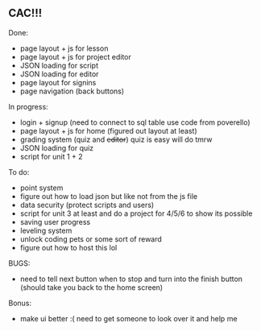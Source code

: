 ## CAC!!!

Done:
- page layout + js for lesson
- page layout + js for project editor
- JSON loading for script
- JSON loading for editor
- page layout for signins
- page navigation (back buttons)


In progress:
- login + signup (need to connect to sql table use code from poverello)
- page layout + js for home (figured out layout at least)
- grading system (quiz and ~~editor~~) quiz is easy will do tmrw
- JSON loading for quiz
- script for unit 1 + 2


To do:
- point system
- figure out how to load json but like not from the js file
- data security (protect scripts and users)
- script for unit 3 at least and do a project for 4/5/6 to show its possible
- saving user progress
- leveling system
- unlock coding pets or some sort of reward
- figure out how to host this lol

BUGS:
- need to tell next button when to stop and turn into the finish button (should take you back to the home screen)

Bonus:
- make ui better :( need to get someone to look over it and help me
